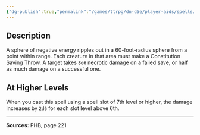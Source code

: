 ```yaml
---
{"dg-publish":true,"permalink":"/games/ttrpg/dn-d5e/player-aids/spells/level-6/circle-of-death/","tags":["ttrpg/dnd/5e","verbal","somatic","material","spell"],"noteIcon":""}
---
```



## Description
A sphere of negative energy ripples out in a 60-foot-radius sphere from a point within range.
Each creature in that area must make a Constitution Saving Throw.
A target takes `8d6` necrotic damage on a failed save, or half as much damage on a successful one.

## At Higher Levels
When you cast this spell using a spell slot of 7th level or higher, the damage increases by `2d6` for each slot level above 6th.

---

**Sources:** PHB, page 221
